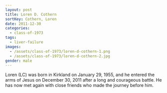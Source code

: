 ```yaml
---
layout: post
title: Loren D. Cothern
sortKey: Cothern, Loren
date: 2011-12-30
categories:
  - class-of-1973
tags:
  - liver-failure
images:
  - /assets/class-of-1973/loren-d-cothern-1.png
  - /assets/class-of-1973/loren-d-cothern-2.jpg
gender: male
---
```

Loren (LC) was born in Kirkland on January 29, 1955, and he entered the arms of Jesus on December 30, 2011 after a long and courageous battle.  He has now met again with close friends who made the journey before him.
